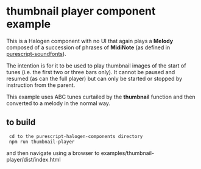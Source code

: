 thumbnail player component example
==================================

This is a Halogen component with no UI that again plays a __Melody__ composed of a succession of phrases of __MidiNote__ (as defined in [purescript-soundfonts](https://github.com/newlandsvalley/purescript-soundfonts)).

The intention is for it to be used to play thumbnail images of the start of tunes (i.e. the first two or three bars only).  It cannot be paused and resumed (as can the full player) but can only be started or stopped by instruction from the parent.

This example uses ABC tunes curtailed by the __thumbnail__ function and then converted to a melody in the normal way.

to build
--------

     cd to the purescript-halogen-components directory
     npm run thumbnail-player

and then navigate using a browser to examples/thumbnail-player/dist/index.html
